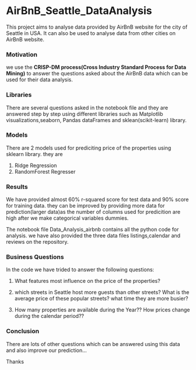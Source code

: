 # AirBnB_Seattle_DataAnalysis

This project aims to analyse data provided by AirBnB website for the city of Seattle in USA. It can also be used to analyse data from other cities on AirBnB website. 

### Motivation
we use the **CRISP-DM process(Cross Industry Standard Process for Data Mining)**  to answer the questions asked about the AirBnB data which can be used for their data analysis. 

### Libraries
There are several questions asked in the notebook file and they are answered step by step using different libraries such as Matplotlib visualizations,seaborn, Pandas dataFrames and sklean(scikit-learn) library.

### Models
There are 2 models used for prediciting price of the properties using sklearn library. they are

1. Ridge Regression
2. RandomForest Regresser

### Results
We have provided almost 60% r-squared score for test data and 90% score for training data. they can be improved by providing more data for prediction(larger data)as the 
number of columns used for predicition are high after we make categorical variables dummies. 

The notebook file Data_Analysis_airbnb contains all the python code for analysis. we have also provided the three data files listings,calendar and reviews on the repository. 

### Business Questions
In the code we have trided to answer the following questions:

1. What features most influence on the price of the properties?

2. which streets in Seattle host more guests than other streets? What is the average price of these popular streets? what time  they are more busier?

3. How many properties are available during the Year?? How prices change during the calendar period??

### Conclusion

There are lots of other questions which can be answered using this data and also improve our prediction...

Thanks
